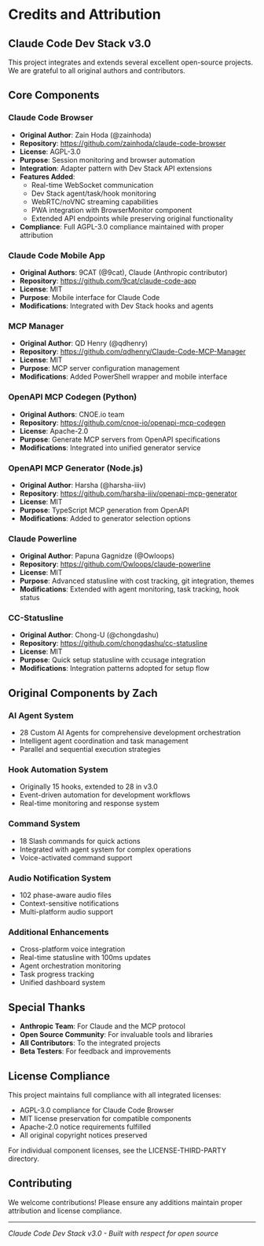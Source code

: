 # Credits and Attribution

## Claude Code Dev Stack v3.0

This project integrates and extends several excellent open-source projects. We are grateful to all original authors and contributors.

## Core Components

### Claude Code Browser
- **Original Author**: Zain Hoda (@zainhoda)
- **Repository**: https://github.com/zainhoda/claude-code-browser
- **License**: AGPL-3.0
- **Purpose**: Session monitoring and browser automation
- **Integration**: Adapter pattern with Dev Stack API extensions
- **Features Added**: 
  - Real-time WebSocket communication
  - Dev Stack agent/task/hook monitoring
  - WebRTC/noVNC streaming capabilities
  - PWA integration with BrowserMonitor component
  - Extended API endpoints while preserving original functionality
- **Compliance**: Full AGPL-3.0 compliance maintained with proper attribution

### Claude Code Mobile App
- **Original Authors**: 9CAT (@9cat), Claude (Anthropic contributor)
- **Repository**: https://github.com/9cat/claude-code-app
- **License**: MIT
- **Purpose**: Mobile interface for Claude Code
- **Modifications**: Integrated with Dev Stack hooks and agents

### MCP Manager
- **Original Author**: QD Henry (@qdhenry)
- **Repository**: https://github.com/qdhenry/Claude-Code-MCP-Manager
- **License**: MIT
- **Purpose**: MCP server configuration management
- **Modifications**: Added PowerShell wrapper and mobile interface

### OpenAPI MCP Codegen (Python)
- **Original Authors**: CNOE.io team
- **Repository**: https://github.com/cnoe-io/openapi-mcp-codegen
- **License**: Apache-2.0
- **Purpose**: Generate MCP servers from OpenAPI specifications
- **Modifications**: Integrated into unified generator service

### OpenAPI MCP Generator (Node.js)
- **Original Author**: Harsha (@harsha-iiiv)
- **Repository**: https://github.com/harsha-iiiv/openapi-mcp-generator
- **License**: MIT
- **Purpose**: TypeScript MCP generation from OpenAPI
- **Modifications**: Added to generator selection options

### Claude Powerline
- **Original Author**: Papuna Gagnidze (@Owloops)
- **Repository**: https://github.com/Owloops/claude-powerline
- **License**: MIT
- **Purpose**: Advanced statusline with cost tracking, git integration, themes
- **Modifications**: Extended with agent monitoring, task tracking, hook status

### CC-Statusline
- **Original Author**: Chong-U (@chongdashu)
- **Repository**: https://github.com/chongdashu/cc-statusline
- **License**: MIT
- **Purpose**: Quick setup statusline with ccusage integration
- **Modifications**: Integration patterns adopted for setup flow

## Original Components by Zach

### AI Agent System
- 28 Custom AI Agents for comprehensive development orchestration
- Intelligent agent coordination and task management
- Parallel and sequential execution strategies

### Hook Automation System
- Originally 15 hooks, extended to 28 in v3.0
- Event-driven automation for development workflows
- Real-time monitoring and response system

### Command System
- 18 Slash commands for quick actions
- Integrated with agent system for complex operations
- Voice-activated command support

### Audio Notification System
- 102 phase-aware audio files
- Context-sensitive notifications
- Multi-platform audio support

### Additional Enhancements
- Cross-platform voice integration
- Real-time statusline with 100ms updates
- Agent orchestration monitoring
- Task progress tracking
- Unified dashboard system

## Special Thanks

- **Anthropic Team**: For Claude and the MCP protocol
- **Open Source Community**: For invaluable tools and libraries
- **All Contributors**: To the integrated projects
- **Beta Testers**: For feedback and improvements

## License Compliance

This project maintains full compliance with all integrated licenses:
- AGPL-3.0 compliance for Claude Code Browser
- MIT license preservation for compatible components
- Apache-2.0 notice requirements fulfilled
- All original copyright notices preserved

For individual component licenses, see the LICENSE-THIRD-PARTY directory.

## Contributing

We welcome contributions! Please ensure any additions maintain proper attribution and license compliance.

---

*Claude Code Dev Stack v3.0 - Built with respect for open source*